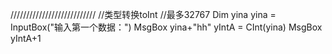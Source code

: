 ///////////////////////////
//类型转换toInt
//最多32767
Dim yina
yina = InputBox("输入第一个数据：")
MsgBox yina+"hh"
yIntA = CInt(yina)
MsgBox yIntA+1
